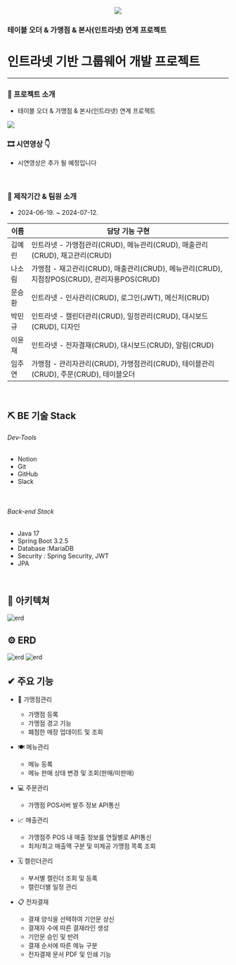 <p align="center">
 <img src="https://github.com/user-attachments/assets/a55ea178-b842-4e38-8e87-2dc637784dcd">
</p>
 <h3> 테이블 오더 & 가맹점 & 본사(인트라넷) 연계 프로젝트 </h3></div>
<div align="center"></div>

# 인트라넷 기반 그룹웨어 개발 프로젝트

---
### 📌 프로젝트 소개
- 테이블 오더 & 가맹점 & 본사(인트라넷) 연계 프로젝트
<img src="https://github.com/user-attachments/assets/1b67fd3e-e3c3-44f9-898b-647b1deed0cb" >


### 🎞 시연영상 👇
- 시연영상은 추가 될 예정입니다
 
<br>

### 📰 제작기간 & 팀원 소개
- 2024-06-19. ~ 2024-07-12.

|이름| 담당 기능 구현                                                                         |
|------|----------------------------------------------------------------------------------|
|김예린| 인트라넷 - 가맹점관리(CRUD), 메뉴관리(CRUD), 매출관리(CRUD), 재고관리(CRUD)                |
|나소림| 가맹점 - 재고관리(CRUD), 매출관리(CRUD), 메뉴관리(CRUD), 지점장POS(CRUD), 관리자용POS(CRUD)        |
|문승환| 인트라넷 - 인사관리(CRUD), 로그인(JWT), 메신저(CRUD) |
|박민규| 인트라넷 - 캘린더관리(CRUD), 일정관리(CRUD), 대시보드(CRUD), 디자인 |
|이윤재| 인트라넷 - 전자결재(CRUD), 대시보드(CRUD), 알림(CRUD) |
|임주연| 가맹점 - 관리자관리(CRUD), 가맹점관리(CRUD), 테이블관리(CRUD), 주문(CRUD), 테이블오더 |

<br>

## ⛏ BE 기술 Stack

###### Dev-Tools
- Notion
- Git
- GitHub
- Slack

<br>

###### Back-end Stack
- Java 17
- Spring Boot 3.2.5
- Database :MariaDB
- Security : Spring Security, JWT
- JPA

<br>

## 🌸 아키텍쳐

<img alt="erd" src="https://github.com/user-attachments/assets/1e4359ca-7a5e-49bf-80da-5d4995a1affb">
<br>

## ⚙️ ERD

<img alt="erd" src="https://github.com/user-attachments/assets/16572375-ebf6-45c8-910f-6a9b87de3af1">
<img alt="erd" src="https://github.com/user-attachments/assets/189eea46-a248-4e98-9ad1-837971d770ab">
<br>

## ✔ 주요 기능

- 🏬 가맹점관리
  - 가맹점 등록
  - 가맹점 경고 기능
  - 폐점한 매장 업데이트 및 조회

- 🍽 메뉴관리
  - 메뉴 등록
  - 메뉴 판매 상태 변경 및 조회(판매/미판매)

- 💻 주문관리
  - 가맹점 POS서버 발주 정보 API통신

- 📈 매출관리
  - 가맹점주 POS 내 매출 정보를 연월별로 API통신
  - 최저/최고 매출액 구분 및 미제공 가맹점 목록 조회

- 🗓 캘린더관리
  - 부서별 캘린더 조회 및 등록
  - 캘린더별 일정 관리

- 📋 전자결재
  - 결재 양식을 선택하여 기안문 상신
  - 결재자 수에 따른 결재라인 생성
  - 기안문 승인 및 반려
  - 결재 순서에 따른 메뉴 구분
  - 전자결재 문서 PDF 및 인쇄 기능
<br>
